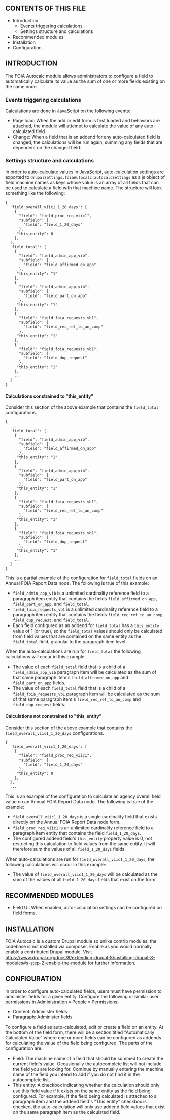 CONTENTS OF THIS FILE
---------------------

 * Introduction
   * Events triggering calculations
   * Settings structure and calculations
 * Recommended modules
 * Installation
 * Configuration


INTRODUCTION
------------

The FOIA Autocalc module allows administrators to configure a field to
automatically calculate its value as the sum of one or more fields existing
on the same node.


### Events triggering calculations

Calculations are done in JavaScript on the following events:

 * Page load: When the add or edit form is first loaded and behaviors are
attached, the module will attempt to calculate the value of any auto-calculated
field.
 * Change: When a field that is an addend for any auto-calculated field is
changed, the calculations will be run again, summing any fields that are
dependent on the changed field.


### Settings structure and calculations

In order to auto-calculate values in JavaScript, auto-calculation settings
are exported to `drupalSettings.foiaAutocalc.autocalcSettings` as a js object of
field machine names as keys whose value is an array of all fields that can be
used to calculate a field with that machine name. The structure will look
something like the following:

```
{
  'field_overall_viic1_1_20_days': [
    {
      "field": "field_proc_req_viic1",
      "subfield": {
        "field": "field_1_20_days"
      },
     "this_entity": 0
    },
  ],
  'field_total': [
    {
      "field": "field_admin_app_vib",
      "subfield": {
        "field": "field_affirmed_on_app"
      },
     "this_entity": "1"
    },
    {
      "field": "field_admin_app_vib",
      "subfield": {
        "field": "field_part_on_app"
      },
     "this_entity": "1"
    },
    {
      "field": "field_foia_requests_vb1",
      "subfield": {
        "field": "field_rec_ref_to_an_comp"
      },
     "this_entity": "1"
    },
    {
      "field": "field_foia_requests_vb1",
      "subfield": {
        "field": "field_dup_request"
      },
     "this_entity": "1"
    },
    ...
  ]
}
```


#### Calculations constrained to "this_entity"

Consider this section of the above example that contains the `field_total`
configurations.

```
{
  ...
  'field_total': [
    {
      "field": "field_admin_app_vib",
      "subfield": {
        "field": "field_affirmed_on_app"
      },
     "this_entity": "1"
    },
    {
      "field": "field_admin_app_vib",
      "subfield": {
        "field": "field_part_on_app"
      },
     "this_entity": "1"
    },
    {
      "field": "field_foia_requests_vb1",
      "subfield": {
        "field": "field_rec_ref_to_an_comp"
      },
     "this_entity": "1"
    },
    {
      "field": "field_foia_requests_vb1",
      "subfield": {
        "field": "field_dup_request"
      },
     "this_entity": "1"
    },
    ...
  ]
}
```

This is a partial example of the configuration for `field_total` fields on an
Annual FOIA Report Data node. The following is true of this example:

 * `field_admin_app_vib` is a unlimited cardinality reference field to a
 paragraph item entity that contains the fields `field_affirmed_on_app`,
`field_part_on_app`, and `field_total`.
 * `field_foia_requests_vb1` is a unlimited cardinality reference field to a
 paragraph item entity that contains the fields `field_rec_ref_to_an_comp`,
`field_dup_request`, and `field_total`.
 * Each field configured as an addend for `field_total` has a `this_entity`
 value of 1 (or true), so the `field_total` values should only be calculated
 from field values that are contained on the same entity as the `field_total`
 field, granular to the paragraph item level.

When the auto-calculations are run for `field_total` the following
calculations will occur in this example.

 * The value of each `field_total` field that is a child of a
`field_admin_app_vib` paragraph item will be calculated as the sum of that
same paragraph item's `field_affirmed_on_app` and `field_part_on_app` fields.
 * The value of each `field_total` field that is a child of a
`field_foia_requests_vb1` paragraph item will be calculated as the sum of that
same paragraph item's `field_rec_ref_to_an_comp` and `field_dup_request` fields.


#### Calculations not constrained to "this_entity"

Consider this section of the above example that contains the
`field_overall_viic1_1_20_days` configurations.

```
{
  'field_overall_viic1_1_20_days': [
    {
      "field": "field_proc_req_viic1",
      "subfield": {
        "field": "field_1_20_days"
      },
     "this_entity": 0
    },
  ],
  ...
```

This is an example of the configuration to calculate an agency overall field
value on an Annual FOIA Report Data node. The following is true of the example:

 * `field_overall_viic1_1_20_days` is a single cardinality field that exists
directly on the Annual FOIA Report Data node form.
 * `field_proc_req_viic1` is an unlimited cardinality reference field to
a paragraph item entity that contains the field `field_1_20_days`.
 * The configured addend field's `this_entity` property value is 0, not
 restricting this calculation to field values from the same entity. It will
therefore sum the values of all `field_1_20_days` fields.

When auto-calculations are run for `field_overall_viic1_1_20_days`, the
following calculations will occur in this example:

 * The value of `field_overall_viic1_1_20_days` will be calculated as the
 sum of the values of all `field_1_20_days` fields that exist on the form.


RECOMMENDED MODULES
-------------------

 * Field UI: When enabled, auto-calculation settings can be configured on field
forms.


INSTALLATION
------------

FOIA Autocalc is a custom Drupal module so unlike contrib modules, the codebase
is not installed via composer. Enable as you would normally enable a
contributed Drupal module. Visit
https://www.drupal.org/docs/8/extending-drupal-8/installing-drupal-8-modules#s-step-2-enable-the-module
for further information.


CONFIGURATION
-------------

In order to configure auto-calculated fields, users must have permission to
administer fields for a given entity. Configure the following or similar user
permissions in Administration » People » Permissions:

 * Content: Administer fields
 * Paragraph: Administer fields

To configure a field as auto-calculated, edit or create a field on an entity.
At the bottom of the field form, there will be a section titled
"Automatically Calculated Value" where one or more fields can be configured as
addends for calculating the value of the field being configured. The parts
of the configuration are:

 * Field: The machine name of a field that should be summed to create the
current field's value. Occasionally the autocomplete list will not include
the field you are looking for. Continue by manually entering the machine
name of the field you intend to add if you do not find it in the autocomplete
list.
 * This entity: A checkbox indicating whether the calculation should only use
this field value if it exists on the same entity as the field being
configured. For example, if the field being calculated is attached to a
paragraph item and the addend field's "This entity" checkbox is checked, the
auto-calculation will only use addend field values that exist on the same
paragraph item as the calculated field.
